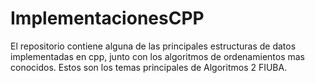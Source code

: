 # ImplementacionesCPP
El repositorio contiene alguna de las principales estructuras de datos implementadas en cpp, junto con los algoritmos de ordenamientos mas conocidos. Estos son los temas principales de Algoritmos 2 FIUBA.
